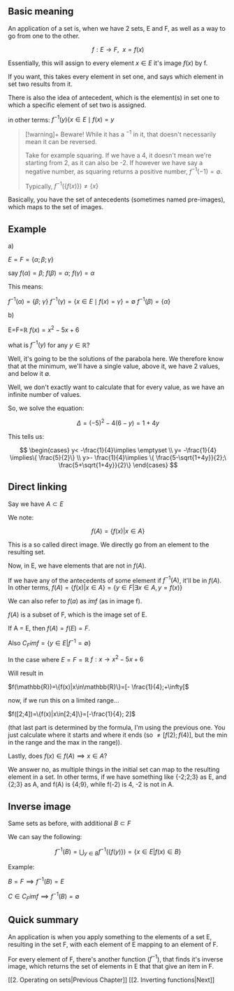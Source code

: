 
## Basic meaning

An application of a set is, when we have 2 sets, E and F, as well as a way to go from one to the other.

$$
f:E\rightarrow F,\ \  x=f(x)
$$

Essentially, this will assign to every element $x\in E$ it's image $f(x)$ by f.

If you want, this takes every element in set one, and says which element in set two results from it.

There is also the idea of antecedent, which is the element(s) in set one to which a specific element of set two is assigned.

in other terms: $f^{-1}({y})\{x\in E\mid f(x) =y$

> [!warning]+ Beware!
> While it has a $^{-1}$ in it, that doesn't necessarily mean it can be reversed.
> 
> Take for example squaring. If we have a 4, it doesn't mean we're starting from 2, as it can also be -2. If however we have say a negative number, as squaring returns a positive number, $f^{-1}(-1)=\emptyset$.
> 
> Typically, $f^{-1}(\{f(x)\})\ne\{x\}$

Basically, you have the set of antecedents (sometimes named pre-images), which maps to the set of images.


## Example

a)

$E=F=\{\alpha;\beta;\gamma\}$

say $f(\alpha)=\beta;\ f(\beta)=\alpha;\ f(\gamma)=\alpha$

This means:

$f^{-1}(\alpha)=\{\beta;\ \gamma\}$
$f^{-1}(\gamma)=\{x\in E\mid f(x)=\gamma\}=\emptyset$
$f^{-1}(\beta)=\{\alpha\}$

b)

E=F=$\mathbb{R}$         $f(x)=x^2-5x+6$

what is $f^{-1}({y})$ for any $y\in\mathbb{R}$?

Well, it's going to be the solutions of the parabola here. We therefore know that at the minimum, we'll have a single value, above it, we have 2 values, and below it $\emptyset$.

Well, we don't exactly want to calculate that for every value, as we have an infinite number of values.

So, we solve the equation:

$$
\Delta=(-5)^2-4(6-y)=1+4y
$$

This tells us:

$$
\begin{cases}
y< -\frac{1}{4}\implies \emptyset \\
y= -\frac{1}{4} \implies\{ \frac{5}{2}\} \\
y>- \frac{1}{4}\implies \{ \frac{5-\sqrt{1+4y}}{2};\ \frac{5+\sqrt{1+4y}}{2}\}
\end{cases}
$$

## Direct linking

Say we have $A\subset E$

We note:

$$f(A)=\{f(x)|x\in A\}$$

This is a so called direct image. We directly go from an element to the resulting set.

Now, in E, we have elements that are not in $f(A)$. 

If we have any of the antecedents of some element if $f^{-1}(A)$, it'll be in $f(A)$. In other terms, $f(A)= \{f(x)|x\in A\} =\{y\in F|\exists x\in A, y=f(x)\}$

We can also refer to $f(a)$ as $imf$ (as in image f).

$f(A)$ is a subset of F, which is the image set of E.

If A = E, then $f(A) = f(E) = F$. 


Also $C_{F}imf=\{y\in E|f^{-1}=\emptyset\}$


In the case where $E = F = \mathbb{R}$     $f:x\rightarrow x^{2}-5x+6$

Will result in 

$f(\mathbb{R})=\{f(x)|x\in\mathbb{R}\}=[- \frac{1}{4};+\infty[$

now, if we run this on a limited range...

$f([2;4])=\{f(x)|x\in[2;4]\}=[-\frac{1}{4}; 2]$

(that last part is determined by the formula, I'm using the previous one. You just calculate where it starts and where it ends (so $\ne [f(2);f(4)]$, but the min in the range and the max in the range)).


Lastly, does $f(x)\in f(A) \implies x\in A$?

We answer no, as multiple things in the initial set can map to the resulting element in a set.
In other terms, if we have something like {-2;2;3} as E, and {2;3} as A, and f(A) is {4;9}, while f(-2) is 4, -2 is not in A.

## Inverse image

Same sets as before, with additional $B\subset F$

We can say the following:

$$
f^{-1}(B)=\bigcup_{y\in B}f^{-1}(\{f(y)\})=\{x\in E|f(x)\in B\}
$$

Example:

$B=F\implies f^{-1}(B)=E$

$C\in C_{F}imf \implies f^{-1}(B)=\emptyset$


## Quick summary

An application is when you apply something to the elements of a set E, resulting in the set F, with each element of E mapping to an element of F.

For every element of F, there's another function ($f^{-1}$), that finds it's inverse image, which returns the set of elements in E that that give an item in F.


[[2. Operating on sets|Previous Chapter]]
[[2. Inverting functions|Next]]